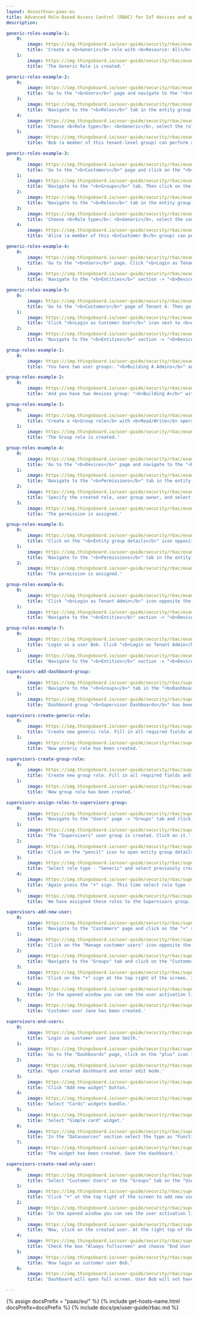 ```yaml
---
layout: docwithnav-paas-eu
title: Advanced Role-Based Access Control (RBAC) for IoT devices and applications
description:

generic-roles-example-1:
    0:
        image: https://img.thingsboard.io/user-guide/security/rbac/example-generic-roles-1-pe.png
        title: 'Create a <b>Generic</b> role with <b>Resource: All</b> and <b>Operation: All</b>.'
    1:
        image: https://img.thingsboard.io/user-guide/security/rbac/example-generic-roles-2-pe.png
        title: 'The Generic Role is created.'

generic-roles-example-2:
    0:
        image: https://img.thingsboard.io/user-guide/security/rbac/example-generic-roles-3-pe.png
        title: 'Go to the "<b>Users</b>" page and navigate to the "<b>Groups</b>" tab. Then click on the "<b>Entity group details</b>" icon opposite the "<b>Device Admins</b>" user group of Tenant A.'
    3:
        image: https://img.thingsboard.io/user-guide/security/rbac/example-generic-roles-4-pe.png
        title: 'Navigate to the "<b>Roles</b>" tab in the entity group details and click on the "<b>plus</b>" icon.'
    4:
        image: https://img.thingsboard.io/user-guide/security/rbac/example-generic-roles-5-pe.png
        title: 'Choose <b>Role type</b>: <b>Generic</b>, select the role you created, and click "<b>Add</b>".'
    5:
        image: https://img.thingsboard.io/user-guide/security/rbac/example-generic-roles-6-pe.png
        title: 'Bob (a member of this tenant-level group) can perform any operation on any entity that belongs to <b>Tenant A</b>, including entities under <b>Customer A</b>, <b>Customer B</b>, and their sub-customers.'

generic-roles-example-3:
    0:
        image: https://img.thingsboard.io/user-guide/security/rbac/example-generic-roles-7-pe.png
        title: 'Go to the "<b>Customers</b>" page and click on the "<b>Manage customer users</b>" icon opposite the Customer B;'
    1:
        image: https://img.thingsboard.io/user-guide/security/rbac/example-generic-roles-8-pe.png
        title: 'Navigate to the "<b>Groups</b>" tab. Then click on the "<b>Entity group details</b>" icon opposite the "<b>Device Admins</b>" user group;'
    2:
        image: https://img.thingsboard.io/user-guide/security/rbac/example-generic-roles-9-pe.png
        title: 'Navigate to the "<b>Roles</b>" tab in the entity group details and click on the "<b>plus</b>" icon;'
    3:
        image: https://img.thingsboard.io/user-guide/security/rbac/example-generic-roles-10-pe.png
        title: 'Choose <b>Role type</b>: <b>Generic</b>, select the same role, and click "<b>Add</b>".'
    4:
        image: https://img.thingsboard.io/user-guide/security/rbac/example-generic-roles-11-pe.png
        title: 'Alice (a member of this <b>Customer B</b> group) can perform any operation on entities that belong <b>only to Customer B</b> and its sub-customers.'

generic-roles-example-4:
    0:
        image: https://img.thingsboard.io/user-guide/security/rbac/example-generic-roles-12-pe.png
        title: 'Go to the "<b>Users</b>" page. Click "<b>Login as Tenant Admin</b>" icon next to Bob&#39;s account in the "<b>Device Admins</b>" group of Tenant A.'
    1:
        image: https://img.thingsboard.io/user-guide/security/rbac/example-generic-roles-13-pe.png
        title: 'Navigate to the "<b>Entities</b>" section -> "<b>Devices</b>" page. You should see two devices available to Bob: <b>Device A1</b> and <b>Device B1</b>.'

generic-roles-example-5:
    0:
        image: https://img.thingsboard.io/user-guide/security/rbac/example-generic-roles-14-pe.png
        title: 'Go to the "<b>Сustomers</b>" page of Tenant A. Then go to the "<b>Manage customer users</b>" page of Customer B.'
    1:
        image: https://img.thingsboard.io/user-guide/security/rbac/example-generic-roles-15-pe.png
        title: 'Click "<b>Login as Customer User</b>" icon next to <b>Alice</b> account.'
    2:
        image: https://img.thingsboard.io/user-guide/security/rbac/example-generic-roles-16-pe.png
        title: 'Navigate to the "<b>Entities</b>" section -> "<b>Devices</b>" page. User Alice has access to only one device "<b>Device B1</b>".'

group-roles-example-1:
    0:
        image: https://img.thingsboard.io/user-guide/security/rbac/example-group-roles-1-pe.png
        title: 'You have two user groups: "<b>Building A Admins</b>" and "<b>Building B Admins</b>".'

group-roles-example-2:
    0:
        image: https://img.thingsboard.io/user-guide/security/rbac/example-group-roles-2-pe.png
        title: 'And you have two devices group: "<b>Building A</b>" with <b>Device A1</b> inside and "<b>Building B</b>" with <b>Device B1</b> inside.'

group-roles-example-3:
    0:
        image: https://img.thingsboard.io/user-guide/security/rbac/example-group-roles-3-pe.png
        title: 'Create a <b>Group role</b> with <b>Read/Write</b> operations.'
    1:
        image: https://img.thingsboard.io/user-guide/security/rbac/example-group-roles-4-pe.png
        title: 'The Group role is created.'

group-roles-example-4:
    0:
        image: https://img.thingsboard.io/user-guide/security/rbac/example-group-roles-5-pe.png
        title: 'Go to the "<b>Devices</b>" page and navigate to the "<b>Groups</b>" tab. Then click on the "<b>Entity group details</b>" icon opposite the devices group to which you want to add the group role.'
    1:
        image: https://img.thingsboard.io/user-guide/security/rbac/example-group-roles-6-pe.png
        title: 'Navigate to the "<b>Permissions</b>" tab in the entity group details and click on the "<b>plus</b>" icon.'
    2:
        image: https://img.thingsboard.io/user-guide/security/rbac/example-group-roles-7-pe.png
        title: 'Specify the created role, user group owner, and select the user group to which you are granting access to the device group "<b>Building A</b>". Click "<b>Add</b>".'
    3:
        image: https://img.thingsboard.io/user-guide/security/rbac/example-group-roles-8-pe.png
        title: 'The permission is assigned.'

group-roles-example-5:
    0:
        image: https://img.thingsboard.io/user-guide/security/rbac/example-group-roles-9-pe.png
        title: 'Click on the "<b>Entity group details</b>" icon opposite the "<b>Building B</b>" devices group to which you want to add the role.'
    1:
        image: https://img.thingsboard.io/user-guide/security/rbac/example-group-roles-10-pe.png
        title: 'Navigate to the "<b>Permissions</b>" tab in the entity group details and click on the "plus" icon. Specify the created role, user group owner, and select the user group to which you are granting access to the device group "<b>Building B</b>". Click "Add".'
    2:
        image: https://img.thingsboard.io/user-guide/security/rbac/example-group-roles-11-pe.png
        title: 'The permission is assigned.'

group-roles-example-6:
    0:
        image: https://img.thingsboard.io/user-guide/security/rbac/example-group-roles-12-pe.png
        title: 'Click "<b>Login as Tenant Admin</b>" icon opposite the user <b>Alice</b> account.'
    1:
        image: https://img.thingsboard.io/user-guide/security/rbac/example-group-roles-13-pe.png
        title: 'Navigate to the "<b>Entities</b>" section -> "<b>Devices</b>" page. You will only see the device group "<b>Building A</b>" with <b>Device A1</b> inside.'

group-roles-example-7:
    0:
        image: https://img.thingsboard.io/user-guide/security/rbac/example-group-roles-14-pe.png
        title: 'Login as a user Bob. Click "<b>Login as Tenant Admin</b>" icon opposite the user <b>Bob</b> account.'
    1:
        image: https://img.thingsboard.io/user-guide/security/rbac/example-group-roles-15-pe.png
        title: 'Navigate to the "<b>Entities</b>" section -> "<b>Devices</b>" page. You will only see the device group "<b>Building B</b>" with <b>Device B1</b> inside.'

supervisors-add-dashboard-group:
    0:
        image: https://img.thingsboard.io/user-guide/security/rbac/supervisors-add-dashboard-group-1-pe.png
        title: 'Navigate to the "<b>Groups</b>" tab in the "<b>Dashboards</b>" page and click "<b>plus</b>" icon to create new dashboard group. Input the name of your dashboard group. In our case it&#39;s "<b>Supervisor Dashboards</b>". Click on the "<b>Add</b>" button.'
    1:
        image: https://img.thingsboard.io/user-guide/security/rbac/supervisors-add-dashboard-group-2-pe.png
        title: 'Dashboard group "<b>Supervisor Dashboards</b>" has been created.'

supervisors-create-generic-role:
    0:
        image: https://img.thingsboard.io/user-guide/security/rbac/supervisors-create-two-roles-1-pe.png
        title: 'Create new generic role. Fill in all required fields and click "<b>Add</b>".'
    1:
        image: https://img.thingsboard.io/user-guide/security/rbac/supervisors-create-two-roles-2-pe.png
        title: 'New generic role has been created.'

supervisors-create-group-role:
    0:
        image: https://img.thingsboard.io/user-guide/security/rbac/supervisors-create-two-roles-3-pe.png
        title: 'Create new group role. Fill in all required fields and click "<b>Add</b>".'
    1:
        image: https://img.thingsboard.io/user-guide/security/rbac/supervisors-create-two-roles-4-pe.png
        title: 'New group role has been created.'

supervisors-assign-roles-to-supervisors-group:
    0:
        image: https://img.thingsboard.io/user-guide/security/rbac/supervisors-assign-roles-to-supervisors-group-1-pe.png
        title: 'Navigate to the "Users" page -> "Groups" tab and click on the plus sign (Add entity group) at the top right of the screen. Input the name - "Supervisors", then click on the Add" button.'
    1:
        image: https://img.thingsboard.io/user-guide/security/rbac/supervisors-assign-roles-to-supervisors-group-2-pe.png
        title: 'The "Supervisors" user group is created. Click on it.'
    2:
        image: https://img.thingsboard.io/user-guide/security/rbac/supervisors-assign-roles-to-supervisors-group-3-pe.png
        title: 'Click on the "pencil" icon to open entity group details. Navigate to the "Roles" tab and click on the "plus" icon at the right top of the opened menu.'
    3:
        image: https://img.thingsboard.io/user-guide/security/rbac/supervisors-assign-roles-to-supervisors-group-4-pe.png
        title: 'Select role type - "Generic" and select previously created role - "All Entities Read-only". Then, click "Add".'
    4:
        image: https://img.thingsboard.io/user-guide/security/rbac/supervisors-assign-roles-to-supervisors-group-5-pe.png
        title: 'Again press the "+" sign. This time select role type - "Group" and select role - "Entity Group Administrator". For a group owner select "Tenant", for a entity type select "Dashboard", and select entity group - "Supervisor Dashboard". Click "Add".'
    5:
        image: https://img.thingsboard.io/user-guide/security/rbac/supervisors-assign-roles-to-supervisors-group-6-pe.png
        title: 'We have assigned these roles to the Supervisors group.'

supervisors-add-new-user:
    0:
        image: https://img.thingsboard.io/user-guide/security/rbac/supervisors-add-new-user-1-pe.png
        title: 'Navigate to the "Customers" page and click on the "+" sign (Add customer) at the top right of the screen. Input the title "Building A" and click "Add".'
    1:
        image: https://img.thingsboard.io/user-guide/security/rbac/supervisors-add-new-user-3-pe.png
        title: 'Click on the "Manage customer users" icon opposite the "Building A" customer.'
    2:
        image: https://img.thingsboard.io/user-guide/security/rbac/supervisors-add-new-user-4-pe.png
        title: 'Navigate to the "Groups" tab and click on the "Customer Administrators" user group.'
    3:
        image: https://img.thingsboard.io/user-guide/security/rbac/supervisors-add-new-user-5-pe.png
        title: 'Click on the "+" sign at the top right of the screen. Input email address, for instance, we can use janesmith@thingsboard.io, and click "Add".'
    4:
        image: https://img.thingsboard.io/user-guide/security/rbac/supervisors-add-new-user-6-pe.png
        title: 'In the opened window you can see the user activation link, click "OK".'
    5:
        image: https://img.thingsboard.io/user-guide/security/rbac/supervisors-add-new-user-7-pe.png
        title: 'Customer user Jane has been created.'

supervisors-end-users:
    0:
        image: https://img.thingsboard.io/user-guide/security/rbac/supervisors-end-users-1-pe.png
        title: 'Login as customer user Jane Smith.'
    1:
        image: https://img.thingsboard.io/user-guide/security/rbac/supervisors-end-users-3-pe.png
        title: 'Go to the "Dashboards" page, click on the "plus" icon in the top right corner. Select "Create new dashboard". Input dashboard name (for example, "End User Dashboard"). Click "Add" to create the dashboard.'
    2:
        image: https://img.thingsboard.io/user-guide/security/rbac/supervisors-end-users-4-pe.png
        title: 'Open created dashboard and enter edit mode.'
    3:
        image: https://img.thingsboard.io/user-guide/security/rbac/supervisors-end-users-5-pe.png
        title: 'Click "Add new widget" button.'
    4:
        image: https://img.thingsboard.io/user-guide/security/rbac/supervisors-end-users-6-pe.png
        title: 'Select "Cards" widgets bundle.'
    5:
        image: https://img.thingsboard.io/user-guide/security/rbac/supervisors-end-users-7-pe.png
        title: 'Select "Simple card" widget.'
    6:
        image: https://img.thingsboard.io/user-guide/security/rbac/supervisors-end-users-9-pe.png
        title: 'In the "Datasources" section select the type as "Function" and the key as "Random". Click "Add".'
    7:
        image: https://img.thingsboard.io/user-guide/security/rbac/supervisors-end-users-10-pe.png
        title: 'The widget has been created. Save the dashboard.'

supervisors-create-read-only-user:
    0:
        image: https://img.thingsboard.io/user-guide/security/rbac/supervisors-create-read-only-user-1-pe.png
        title: 'Select "Customer Users" on the "Groups" tab on the "Users" page of the user Jane.'
    1:
        image: https://img.thingsboard.io/user-guide/security/rbac/supervisors-create-read-only-user-2-pe.png
        title: 'Click "+" at the top right of the screen to add new user. Input email address, for example, we will use bob@thingsboard.io, then click "Add".'
    2:
        image: https://img.thingsboard.io/user-guide/security/rbac/supervisors-create-read-only-user-3-pe.png
        title: 'In the opened window you can see the user activation link, click "OK".'
    3:
        image: https://img.thingsboard.io/user-guide/security/rbac/supervisors-create-read-only-user-5-pe.png
        title: 'Now, click on the created user. At the right top of the screen you shall see the "pen" icon. Click on it to enter edit mode.'
    4:
        image: https://img.thingsboard.io/user-guide/security/rbac/supervisors-create-read-only-user-6-pe.png
        title: 'Check the box "Always fullscreen" and choose "End User Dashboard" in the "Default dashboard" line. Then save changes.'
    5:
        image: https://img.thingsboard.io/user-guide/security/rbac/supervisors-create-read-only-user-7-pe.png
        title: 'Now login as customer user Bob.'
    6:
        image: https://img.thingsboard.io/user-guide/security/rbac/supervisors-create-read-only-user-8-pe.png
        title: 'Dashboard will open full screen. User Bob will not have access to the administration panel to the left. Bob is not allowed to perform any server-side API calls, only browsing the data.'

---
```


{% assign docsPrefix = "paas/eu/" %}
{% include get-hosts-name.html docsPrefix=docsPrefix %}
{% include docs/pe/user-guide/rbac.md %}
